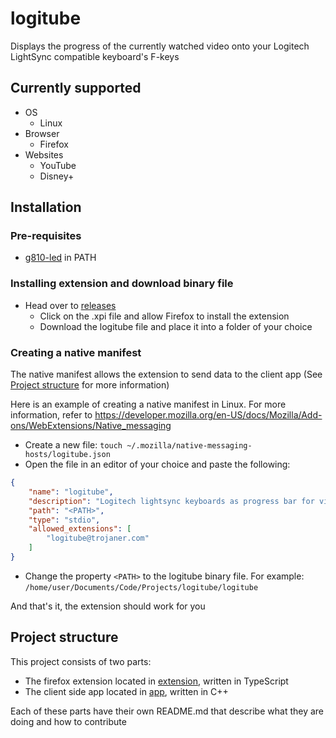 # logitube
Displays the progress of the currently watched video onto your Logitech LightSync compatible keyboard's F-keys

## Currently supported
+ OS
  + Linux
+ Browser
  + Firefox
+ Websites
  + YouTube
  + Disney+

## Installation

### Pre-requisites
+ [g810-led](https://github.com/MatMoul/g810-led) in PATH

### Installing extension and download binary file
+ Head over to [releases](https://github.com/TrojanerHD/logitube/releases)
  + Click on the .xpi file and allow Firefox to install the extension
  + Download the logitube file and place it into a folder of your choice
 
### Creating a native manifest
The native manifest allows the extension to send data to the client app (See [Project structure](#project-structure) for more information)

Here is an example of creating a native manifest in Linux. For more information, refer to https://developer.mozilla.org/en-US/docs/Mozilla/Add-ons/WebExtensions/Native_messaging

+ Create a new file: `touch ~/.mozilla/native-messaging-hosts/logitube.json`
+ Open the file in an editor of your choice and paste the following:
```json
{
    "name": "logitube",
    "description": "Logitech lightsync keyboards as progress bar for videos",
    "path": "<PATH>",
    "type": "stdio",
    "allowed_extensions": [
        "logitube@trojaner.com"
    ]
}
```
+ Change the property `<PATH>` to the logitube binary file. For example: `/home/user/Documents/Code/Projects/logitube/logitube`

And that's it, the extension should work for you

## Project structure
This project consists of two parts:

+ The firefox extension located in [extension](https://github.com/TrojanerHD/logitube/blob/main/extension), written in TypeScript
+ The client side app located in [app](https://github.com/TrojanerHD/logitube/blob/main/app), written in C++

Each of these parts have their own README.md that describe what they are doing and how to contribute

